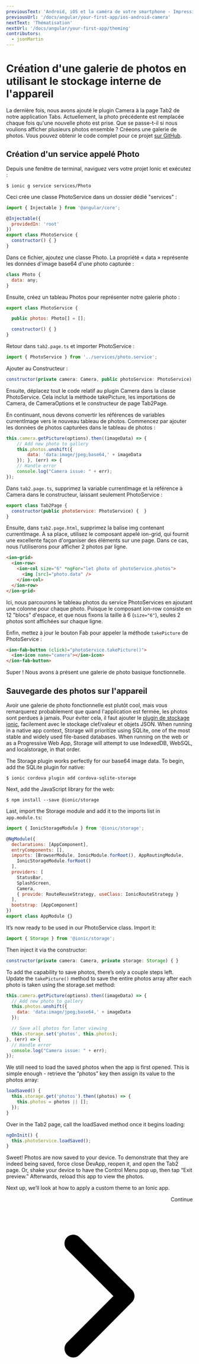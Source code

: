 ```yaml
---
previousText: 'Android, iOS et la caméra de votre smartphone - Impressionnant !'
previousUrl: '/docs/angular/your-first-app/ios-android-camera'
nextText: 'Thématisation'
nextUrl: '/docs/angular/your-first-app/theming'
contributors:
  - jsonMartin
---
```


# Création d'une galerie de photos en utilisant le stockage interne de l'appareil

La dernière fois, nous avons ajouté le plugin Camera à la page Tab2 de notre application Tabs. Actuellement, la photo précédente est remplacée chaque fois qu'une nouvelle photo est prise. Que se passe-t-il si nous voulions afficher plusieurs photos ensemble ? Créeons une galerie de photos. Vous pouvez obtenir le code complet pour ce projet [sur GitHub](https://github.com/ionic-team/photo-gallery-tutorial-ionic4).

## Création d'un service appelé Photo

Depuis une fenêtre de terminal, naviguez vers votre projet Ionic et exécutez :

```shell
$ ionic g service services/Photo
```

Ceci crée une classe PhotoService dans un dossier dédié "services" :

```Javascript
import { Injectable } from '@angular/core';

@Injectable({
  providedIn: 'root'
})
export class PhotoService {
  constructor() { }
}
```

Dans ce fichier, ajoutez une classe Photo. La propriété « data » représente les données d'image base64 d'une photo capturée :

```Javascript
class Photo {
  data: any;
}
```

Ensuite, créez un tableau Photos pour représenter notre galerie photo :

```Javascript
export class PhotoService {

  public photos: Photo[] = [];

  constructor() { }
}
```

Retour dans `tab2.page.ts` et importer PhotoService :

```Javascript
import { PhotoService } from '../services/photo.service';
```

Ajouter au Constructeur :

```Javascript
constructor(private camera: Camera, public photoService: PhotoService) {  }
```

Ensuite, déplacez tout le code relatif au plugin Camera dans la classe PhotoService. Cela inclut la méthode takePicture, les importations de Camera, de CameraOptions et le constructeur de page Tab2Page.

En continuant, nous devons convertir les références de variables currentImage vers le nouveau tableau de photos. Commencez par ajouter les données de photos capturées dans le tableau de photos :

```Javascript
this.camera.getPicture(options).then((imageData) => {
    // Add new photo to gallery
    this.photos.unshift({
        data: 'data:image/jpeg;base64,' + imageData
    }); }, (err) => {
    // Handle error
    console.log("Camera issue: " + err);
});
```

Dans `tab2.page.ts`, supprimez la variable currentImage et la référence à Camera dans le constructeur, laissant seulement PhotoService :

```Javascript
export class Tab2Page {
  constructor(public photoService: PhotoService) {  }
}
```

Ensuite, dans `tab2.page.html`, supprimez la balise img contenant currentImage. À sa place, utilisez le composant appelé ion-grid, qui fournit une excellente façon d'organiser des éléments sur une page. Dans ce cas, nous l’utiliserons pour afficher 2 photos par ligne.

```html
<ion-grid>
  <ion-row>
    <ion-col size="6" *ngFor="let photo of photoService.photos">
      <img [src]="photo.data" />
    </ion-col>
  </ion-row>
</ion-grid>
```

Ici, nous parcourons le tableau photos du service PhotoServices en ajoutant une colonne pour chaque photo. Puisque le composant ion-row consiste en 12 "blocs" d'espace, et que nous fixons la taille à 6 (`size="6"`), seules 2 photos sont affichées sur chaque ligne.

Enfin, mettez à jour le bouton Fab pour appeler la méthode `takePicture` de PhotoService :

```Html
<ion-fab-button (click)="photoService.takePicture()">
  <ion-icon name="camera"></ion-icon>
</ion-fab-button>
```

Super ! Nous avons à présent une galerie de photo basique fonctionnelle.

## Sauvegarde des photos sur l'appareil

Avoir une galerie de photo fonctionnelle est plutôt cool, mais vous remarquerez probablement que quand l'application est fermée, les photos sont perdues à jamais. Pour éviter cela, il faut ajouter le [plugin de stockage ionic](https://ionicframework.com/docs/storage/), facilement avec le stockage clef/valeur et objets JSON. When running in a native app context, Storage will prioritize using SQLite, one of the most stable and widely used file-based databases. When running on the web or as a Progressive Web App, Storage will attempt to use IndexedDB, WebSQL, and localstorage, in that order.

The Storage plugin works perfectly for our base64 image data. To begin, add the SQLite plugin for native:

```shell
$ ionic cordova plugin add cordova-sqlite-storage
```

Next, add the JavaScript library for the web:

```shell
$ npm install --save @ionic/storage
```

Last, import the Storage module and add it to the imports list in `app.module.ts`:

```Javascript
import { IonicStorageModule } from '@ionic/storage';

@NgModule({
  declarations: [AppComponent],
  entryComponents: [],
  imports: [BrowserModule, IonicModule.forRoot(), AppRoutingModule,
    IonicStorageModule.forRoot()
  ],
  providers: [
    StatusBar,
    SplashScreen,
    Camera,
    { provide: RouteReuseStrategy, useClass: IonicRouteStrategy }
  ],
  bootstrap: [AppComponent]
})
export class AppModule {}
```

It’s now ready to be used in our PhotoService class. Import it:

```Javascript
import { Storage } from '@ionic/storage';
```

Then inject it via the constructor:

```Javascript
constructor(private camera: Camera, private storage: Storage) { }
```

To add the capability to save photos, there’s only a couple steps left. Update the `takePicture()` method to save the entire photos array after each photo is taken using the storage.set method:

```Javascript
this.camera.getPicture(options).then((imageData) => {
  // Add new photo to gallery
  this.photos.unshift({
    data: 'data:image/jpeg;base64,' + imageData
  });

  // Save all photos for later viewing
  this.storage.set('photos', this.photos);
}, (err) => {
  // Handle error
  console.log("Camera issue: " + err);
});
```

We still need to load the saved photos when the app is first opened. This is simple enough - retrieve the “photos” key then assign its value to the photos array:

```Javascript
loadSaved() {
  this.storage.get('photos').then((photos) => {
    this.photos = photos || [];
  });
}
```

Over in the Tab2 page, call the loadSaved method once it begins loading:

```Javascript
ngOnInit() {
  this.photoService.loadSaved();
}
```

Sweet! Photos are now saved to your device. To demonstrate that they are indeed being saved, force close DevApp, reopen it, and open the Tab2 page. Or, shake your device to have the Control Menu pop up, then tap “Exit preview.” Afterwards, reload this app to view the photos.

Next up, we’ll look at how to apply a custom theme to an Ionic app.

<div style="text-align:right;">
  <docs-button href="/docs/angular/your-first-app/theming">Continue <svg viewBox="0 0 512 512"><path d="M294.1 256L167 129c-9.4-9.4-9.4-24.6 0-33.9s24.6-9.3 34 0L345 239c9.1 9.1 9.3 23.7.7 33.1L201.1 417c-4.7 4.7-10.9 7-17 7s-12.3-2.3-17-7c-9.4-9.4-9.4-24.6 0-33.9l127-127.1z"></path></svg></docs-button>
</div>
